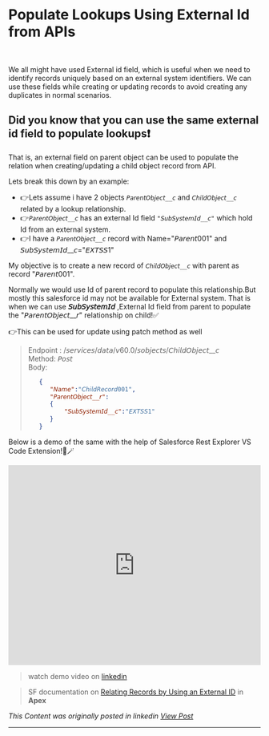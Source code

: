 # Populate Lookups Using External Id from APIs

&nbsp;  

We all might have used External id field, which is useful when we need to identify records uniquely based on an external system identifiers. We can use these fields while creating or updating records to avoid creating any duplicates in normal scenarios.

## Did you know that you can use the same external id field to populate lookups❗ 

That is, an external field on parent object can be used to populate the relation when creating/updating a child object record from API.

Lets break this down by an example:

- 👉Lets assume i have 2 objects ```𝘗𝘢𝘳𝘦𝘯𝘵𝘖𝘣𝘫𝘦𝘤𝘵__𝘤``` and ```𝘊𝘩𝘪𝘭𝘥𝘖𝘣𝘫𝘦𝘤𝘵__𝘤``` related by a lookup relationship.
- 👉```𝘗𝘢𝘳𝘦𝘯𝘵𝘖𝘣𝘫𝘦𝘤𝘵__𝘤``` has an external Id field ```"𝘚𝘶𝘣𝘚𝘺𝘴𝘵𝘦𝘮𝘐𝘥__𝘤"``` which hold Id from an external system.
- 👉I have a ```𝘗𝘢𝘳𝘦𝘯𝘵𝘖𝘣𝘫𝘦𝘤𝘵__𝘤``` record with Name="𝘗𝘢𝘳𝘦𝘯𝘵001" and 𝘚𝘶𝘣𝘚𝘺𝘴𝘵𝘦𝘮𝘐𝘥__𝘤="𝘌𝘟𝘛𝘚𝘚1"

My objective is to create a new record of ```𝘊𝘩𝘪𝘭𝘥𝘖𝘣𝘫𝘦𝘤𝘵__𝘤``` with parent as record "𝘗𝘢𝘳𝘦𝘯𝘵001". 


Normally we would use Id of parent record to populate this relationship.But mostly this salesforce id may not be available for External system. That is when we can use **𝘚𝘶𝘣𝘚𝘺𝘴𝘵𝘦𝘮𝘐𝘥** ,External Id field from parent to populate the "𝘗𝘢𝘳𝘦𝘯𝘵𝘖𝘣𝘫𝘦𝘤𝘵__𝘳" relationship on child!✅

👉This can be used for update using patch method as well

>Endpoint : /𝘴𝘦𝘳𝘷𝘪𝘤𝘦𝘴/𝘥𝘢𝘵𝘢/𝘷60.0/𝘴𝘰𝘣𝘫𝘦𝘤𝘵𝘴/𝘊𝘩𝘪𝘭𝘥𝘖𝘣𝘫𝘦𝘤𝘵__𝘤  
>Method: 𝘗𝘰𝘴𝘵  
>Body:
>```Json
>    {
>       "𝘕𝘢𝘮𝘦":"𝘊𝘩𝘪𝘭𝘥𝘙𝘦𝘤𝘰𝘳𝘥001",
>       "𝘗𝘢𝘳𝘦𝘯𝘵𝘖𝘣𝘫𝘦𝘤𝘵__𝘳":
>       {
>           "𝘚𝘶𝘣𝘚𝘺𝘴𝘵𝘦𝘮𝘐𝘥__𝘤":"𝘌𝘟𝘛𝘚𝘚1"
>       }
>    }
>```


Below is a demo of the same with the help of Salesforce Rest Explorer VS Code Extension!🎩🪄
<iframe src="https://www.linkedin.com/embed/feed/update/urn:li:ugcPost:7265221343506235392?compact=1" height="399" width="100%" frameborder="0" allowfullscreen="" title="Embedded post"></iframe>


>watch demo video on [linkedin](https://www.linkedin.com/posts/vivekvismayam_we-all-might-have-used-external-id-field-activity-7265221465342386176-cIZ3?utm_source=share&utm_medium=member_desktop&rcm=ACoAAA_bVqsB5ZA6FQt9Rk3q8WfamtkMsTNLxRo)

>SF documentation on [Relating Records by Using an External ID](https://developer.salesforce.com/docs/atlas.en-us.apexcode.meta/apexcode/langCon_apex_dml_nested_object.htm) in **Apex**


*This Content was originally posted in linkedin [View Post](https://www.linkedin.com/posts/vivekvismayam_we-all-might-have-used-external-id-field-activity-7265221465342386176-cIZ3?utm_source=share&utm_medium=member_desktop&rcm=ACoAAA_bVqsB5ZA6FQt9Rk3q8WfamtkMsTNLxRo)*

***
